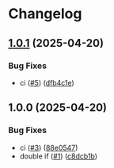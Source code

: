 # Changelog

## [1.0.1](https://github.com/mikew/release-please-playground/compare/v1.0.0...v1.0.1) (2025-04-20)


### Bug Fixes

* ci ([#5](https://github.com/mikew/release-please-playground/issues/5)) ([dfb4c1e](https://github.com/mikew/release-please-playground/commit/dfb4c1e1bf7964e7403da488d35164830656c4fe))

## 1.0.0 (2025-04-20)


### Bug Fixes

* ci ([#3](https://github.com/mikew/release-please-playground/issues/3)) ([88e0547](https://github.com/mikew/release-please-playground/commit/88e0547ccd0cee9504e1a59ff69b578acc4e7077))
* double if ([#1](https://github.com/mikew/release-please-playground/issues/1)) ([c8dcb1b](https://github.com/mikew/release-please-playground/commit/c8dcb1ba62ee057de7ba79ac559e44f81e628587))
